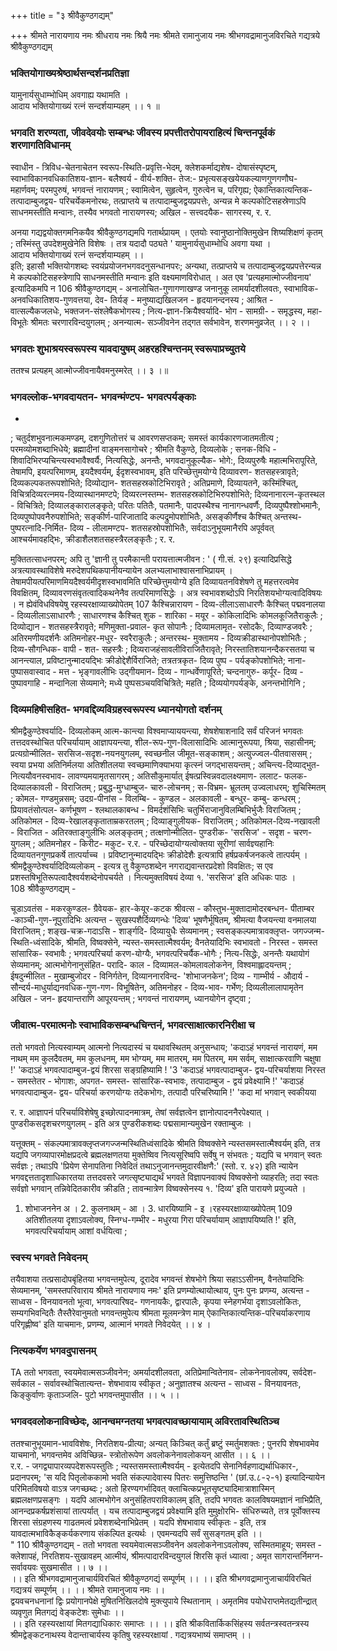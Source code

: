 +++
title = "३ श्रीवैकुण्ठगद्यम्"

+++
श्रीमते नारायणाय नमः 
श्रीधराय नमः श्रियै नमः 
श्रीमते रामानुजाय नमः श्रीभगवद्रामानुजविरचिते गद्यत्रये 
श्रीवैकुण्ठगद्यम् 
### भक्तियोगाख्यश्रेष्ठार्थसन्दर्शनप्रतिज्ञा 
यामुनार्यसुधाम्भोधिम् अवगाह्य यथामति ।  
आदाय भक्तियोगाख्यं रत्नं सन्दर्शयाम्यहम् ।। १ ॥ 
### भगवति शरण्यता, जीवदेवयोः सम्बन्धः जीवस्य प्रपत्तीतरोपायराहित्यं चिन्तनपूर्वकं शरणागतिविधानम् 
स्वाधीन - त्रिविध-चेतनाचेतन स्वरूप-स्थिति-प्रवृत्ति-भेदम्, क्लेशकर्माद्यशेष- दोषासंस्पृष्टम्, स्वाभाविकानवधिकातिशय-ज्ञान- बलैश्वर्य - वीर्य-शक्ति- तेज:- प्रभृत्यसङ्खयेयकल्याणगुणगणौघ- महार्णवम्; परमपुरुषं, भगवन्तं नारायणम् ; स्वामित्वेन, सुहृत्वेन, गुरुत्वेन च, परिगृह्य; ऐकान्तिकात्यन्तिक- तत्पादाम्बुजद्वय- परिचर्येकमनोरथः, तत्प्राप्तये च तत्पादाम्बुजद्वयप्रपत्तेः, अन्यन्न मे कल्पकोटिसहस्रेणाऽपि साधनमस्तीति मन्वानः, तस्यैव भगवतो नारायणस्य; अखिल - सत्त्वदयैक- सागरस्य, 
र. र. 

अनया गद्यद्वयोक्तगमनिकयैव श्रीवैकुण्ठगद्यमपि गतार्थप्रायम् । एतयोः स्वानुष्ठानोक्तिमुखेन शिष्यशिक्षणं कृतम् ; तस्मिंस्तु उपदेशमुखेनेति विशेषः । तत्र यदादौ पठ्यते 
' यामुनार्यसुधाम्भोधि अवगा यथा ।  
आदाय भक्तियोगाख्यं रत्नं सन्दर्शयाम्यहम् ।।  
इति; इहासौ भक्तियोगशब्दः स्वयंप्रयोजनभगवदनुसन्धानपरः; अन्यथा, तत्प्राप्तये च तत्पादाम्बुजद्वयप्रपत्तेरन्यन्न मे कल्पकोटिसहस्त्रेणापि साधनमस्तीति मन्वानः इति वक्ष्यमाणविरोधात् । अत एव 'प्रत्यहमात्मोज्जीवनाय' इत्यादिकमपि न 
106 
श्रीवैकुण्ठगद्यम् - 
अनालोचित-गुणागणाखण्ड जनानुकू लामर्यादशीलवतः, स्वाभाविक- अनवधिकातिशय-गुणवत्तया, देव- तिर्यङ् - मनुष्याद्यखिलजन - हृदयानन्दनस्य ; आश्रित - वात्सल्यैकजलधेः, भक्तजन-संश्लेषैकभोगस्य ; नित्य-ज्ञान-क्रियैश्वर्यादि- भोग - सामग्री- - समृद्धस्य, महा-विभूतेः श्रीमतः चरणारविन्दयुगलम् ; अनन्यात्म- सञ्जीवनेन तद्गत सर्वभावेन, शरणमनुव्रजेत् ।। २ ।।  
### भगवतः शुभाश्रयस्वरूपस्य यावदायुषम् अहरहश्चिन्तनम् स्वरूपाप्रच्युतये
ततश्च प्रत्यहम् आत्मोज्जीवनायैवमनुस्मरेत् ।। ३ ।॥ 
### भगवल्लोक-भगवदायतन- भगवन्मंण्टप- भगवत्पर्यङ्काः 
* 
; 
चतुर्दशभुवनात्मकमण्डम्, दशगुणितोत्तरं च आवरणसप्तकम्; समस्तं कार्यकारणजातमतीत्य ; परमव्योमशब्दाभिधेये; ब्रह्मादीनां वाङ्मनसागोचरे ; श्रीमति वैकुण्ठे, दिव्यलोके ; सनक-विधि - शिवादिभिरप्यचिन्त्यस्वभावैश्वर्यैः, नित्यसिद्धेः, अनन्तैः, भगवदानुकूल्यैक- भोगे:, दिव्यपुरुषैः महात्मभिरापूरिते, तेषामपि, इयत्परिमाणम्, इयदैश्वर्यम्, ईदृशस्वभावम्, इति परिच्छेत्तुमयोग्ये दिव्यावरण- शतसहस्त्रावृते; दिव्यकल्पकतरूपशोभिते; दिव्योद्यान- शतसहस्रकोटिभिरावृते ; अतिप्रमाणे, दिव्यायतने, कस्मिंश्चित्, विचित्रदिव्यरत्नमय-दिव्यास्थानमण्टपे; दिव्यरत्नस्तम्भ- शतसहस्रकोटिभिरुपशोभिते; दिव्यनानारत्न-कृतस्थल - विचित्रिते; दिव्यालङ्कारालङ्कृते; परितः पतितैः, पतमानैः, पादपस्थैश्च नानागन्धवर्णैः, दिव्यपुष्पैश्शोभमानैः, दिव्यपुष्पोपवनैरुपशोभिते; सङ्कीर्ण-पारिजातादि कल्पद्रुमोपशोभितैः, असङ्कीर्णैश्च कैश्चित् अन्तस्थ- पुष्परत्नादि-निर्मित- दिव्य - लीलामण्टप- शतसहस्रोपशोभितैः, सर्वदाऽनुभूयमानैरपि अपूर्ववत् आश्चर्यमावहद्भिः, क्रीडाशैलशतसहस्त्रैरलङ्कृतैः ; 
र. र. 


मुक्तितत्साधनपरम्; अपि तु 'ज्ञानी तु परमैकान्ती परायत्तात्मजीवन : ' ( गी.सं. २९) इत्यादिप्रसिद्धे अत्रत्यावस्थाविशेषे मरुदेशपथिकपानीयन्यायेन अलभ्यलाभाश्वासनाभिप्रायम् ।  
तेषामपीयत्परिमाणमियदैश्वर्यमीदृशस्वभावमिति परिच्छेत्तुमयोग्ये इति दिव्यायतनविशेषणे तु महत्तरत्वमेव विवक्षितम्, दिव्यावरणसंवृतत्वादिकथनेनैव तत्परिमाणसिद्धेः । अत्र स्वभावशब्दोऽपि निरतिशयभोग्यत्वादिविषयः । न ह्येवंविधविषयेषु 
रहस्यरक्षाव्याख्योपेतम् 
107 
कैश्चिन्नारायण - दिव्य-लीलाऽसाधारणैः कैश्चित् पद्मवनालया - दिव्यलीलाऽसाधारणैः ; साधारणश्च कैश्चित् शुक - शारिका - मयूर - कोकिलादिभिः कोमलकूजितैराकुलैः ; दिव्योद्यान - शतसहस्त्रैरावृते; मणिमुक्ता-प्रवाल- कृत सोपानैः ; दिव्यामलामृत- रसोदकैः, दिव्याण्डजवरैः ; अतिरमणीयदर्शनैः अतिमनोहर-मधुर- स्वरैराकुलैः ; अन्तरस्थ- मुक्तामय - दिव्यक्रीडास्थानोपशोभितैः ; दिव्य-सौगन्धिक- वापी - शत- सहस्त्रैः ; दिव्यराजहंसावलीविराजितैरावृते; निरस्तातिशयानन्दैकरसतया च आनन्त्याल, प्रविष्टानुन्मादयद्भिः क्रीडोद्देशैर्विराजिते; तत्रतत्रकृत- दिव्य पुष्प - पर्यङ्कोपशोभिते; नाना-पुष्पासवास्वाद - मत्त - भृङ्गावलीभिः उद्गीयमान- दिव्य - गान्धर्वेणापूरिते; चन्दनागुरु- कर्पूर- दिव्य - पुष्पावगाहि - मन्दानिला सेव्यमाने; मध्ये पुष्पसञ्चयविचित्रिते; महति ; दिव्ययोगपर्यङ्के, अनन्तभोगिनि ; 
### दिव्यमहिषीसहित- भगवद्दिव्यविग्रहस्वरूपस्य ध्यानयोगतो दर्शनम् 
श्रीमद्वैकुण्ठेश्वर्यादि- दिव्यलोकम् आत्म-कान्त्या विश्वमाप्याययन्त्या, शेषशेषाशनादि सर्वं परिजनं भगवतः तत्तदवस्थोचित परिचर्यायाम् आज्ञापयन्त्या, शील-रूप-गुण-विलासादिभिः आत्मानुरूपया, श्रिया, सहासीनम्; प्रत्यग्रोन्मीलित- सरसिज-सदृश-नयनयुगलम्, स्वच्छनील जीमूत-सङ्काशम् ; अत्युज्ज्वल-पीतवाससम् ; स्वया प्रभया अतिनिर्मलया अतिशीतलया स्वच्छमाणिक्याभया कृत्स्नं जगद्भासयन्तम् ; अचिन्त्य-दिव्याद्भुत-नित्ययौवनस्वभाव- लावण्यमयामृतसागरम् ; अतिसौकुमार्यात् ईषत्प्रस्विन्नवदालक्ष्यमाण- ललाट- फलक-दिव्यालकावली - विराजितम् ; प्रबुद्ध-मुग्धाम्बुज- चारु-लोचनम् ; स-विभ्रम- भ्रूलतम् उज्वलाधरम्; शुचिस्मितम् ; कोमल- गण्डमुन्नसम्; उदग्र-पीनांस - विलम्बि- - कुण्डल - अलकावली - बन्धुर- कम्बु- कन्धरम् ; प्रियावतंसोत्पल- कर्णभूषण - श्लथालकाबन्ध - विमर्दशंसिभिः चतुर्भिराजानुविलम्बिभिर्भुजैः विराजितम् ; अतिकोमल - दिव्य-रेखालङ्कृताताम्रकरतलम् ; दिव्याङ्गुलीयक- विराजितम् ; अतिकोमल-दिव्य-नखावली - विराजित - अतिरक्ताङ्गुलीभिः अलङ्कृतम् ; तत्क्षणोन्मीलित- पुण्डरीक- 'सरसिज' - सदृश - चरण-युगलम् ; अतिमनोहर - किरीट- मकुट- 
र.र. - परिच्छेदायोग्यत्वोक्तया सूरीणां सार्वज्ञ्यहानिः दिव्यायतनगुणप्रकर्षे तात्पर्याच्च । प्रविष्टानुन्मादयद्भिः क्रीडोदेशैः इत्यत्रापि हर्षप्रकर्षजनकत्वे तात्पर्यम् ।  
श्रीमद्वैकुण्ठेश्वर्यादिदिव्यलोकम् - इत्यत्र तु वैकुण्ठशब्देन नगराद्यवान्तरप्रदेशो विवक्षितः; स एव प्रशस्तषिभूतिरूपत्वादैश्वर्यशब्देनोपचर्यते । नित्यमुक्तविषयं देव्या 
१. 'सरसिज' इति अधिकः पाठः ।  
108 
श्रीवैकुण्ठगद्यम् - 

चूडाऽवतंस - मकरकुण्डल- ग्रैवेयक- हार-केयूर-कटक श्रीवत्स - कौस्तुभ-मुक्तादामोदरबन्धन- पीताम्बर -काञ्ची-गुण-नूपुरादिभिः अत्यन्त - सुखस्पशैर्दिव्यगन्धेः 'दिव्य' भूषणैर्भूषितम्, श्रीमत्या वैजयन्त्या वनमालया विराजितम् ; शङ्ख-चक्र-गदाऽसि - शार्ङ्गदि- दिव्यायुधैः सेव्यमानम् ; स्वसङ्कल्पमात्रावक्लृप्त- जगज्जन्म-स्थिति-ध्वंसादिके, श्रीमति, विष्वक्सेने, न्यस्त-समस्तात्मैश्वर्यम्; वैनतेयादिभिः स्वभावतो - निरस्त - समस्त सांसारिक- स्वभावैः ; भगवत्परिचर्या करण-योग्यैः, भगवत्परिचर्यैक-भोगैः ; नित्य-सिद्धेः, अनन्तैः यथायोगं सेव्यमानम्; आत्मभोगेनानुसंहित- परादि- काल - दिव्यामल-कोमलावलोकनेन, विश्वमाह्लादयन्तम् ; ईषदुन्मीलित - मुखाम्बुजोदर - विनिर्गतेन, दिव्याननारविन्द- 'शोभाजनकेन'; दिव्य - गाम्भीर्य - औदार्य - सौन्दर्य-माधुर्याद्यनवधिक-गुण-गण- विभूषितेन, अतिमनोहर - दिव्य-भाव- गर्भेण; दिव्यलीलालापामृतेन अखिल - जन- हृदयान्तराणि आपूरयन्तम् ; भगवन्तं नारायणम्, ध्यानयोगेन दृष्ट्वा ; 
### जीवात्म-परमात्मनोः स्वाभाविकसम्बन्धचिन्तनं, भगवत्साक्षात्कारनिरीक्षा च
ततो भगवतो नित्यस्वाम्यम् आत्मनो नित्यदास्यं च यथावस्थितम् अनुसन्धाय; 'कदाऽहं भगवन्तं नारायणं, मम नाथम् मम कुलदैवतम्, मम कुलधनम्, मम भोग्यम्, मम मातरम्, मम पितरम्, मम सर्वम्, साक्षात्करवाणि चक्षुषा !' 'कदाऽहं भगवत्पादाम्बुज-द्वयं शिरसा सङ्ग्रहिष्यामि ! '3 'कदाऽहं भगवत्पादाम्बुज- द्वय-परिचर्याशया निरस्त - समस्तेतर - भोगाशः, अपगत- समस्त- सांसारिक-स्वभावः, तत्पादाम्बुज - द्वयं प्रवेक्ष्यामि !' 'कदाऽहं भगवत्पादाम्बुज- द्वय- परिचर्या करणयोग्यः तदेकभोगः, तत्पादौ परिचरिष्यामि !' 'कदा मां भगवान् स्वकीयया 

र. र. आज्ञापनं परिचर्याविशेषेषु इच्छोत्पादनमात्रम्, तेषां सर्वज्ञत्वेन ज्ञानोत्पादननैरपेक्ष्यात् । पुण्डरीकसदृशचरणयुगलम् - इति अत्र पुण्डरीकशब्दः पद्मसामान्यमुखेन रक्ताम्बुजः ।  

यत्तूक्तम् - संकल्पमात्रावक्लृप्तजगज्जन्मस्थितिध्वंसादिके श्रीमति विष्वक्सेने न्यस्तसमस्तात्मैश्वर्यम् इति, तत्र यद्यपि जगव्यापारमोक्षप्रदत्वे ब्रह्मलक्षणतया मुक्तेष्विव नित्यसूरिष्वपि सर्वेषु न संभवतः ; यद्यपि च भगवान् स्वतः सर्वज्ञः ; तथाऽपि 'प्रियेण सेनापतिना निवेदितं तथाऽनुजानन्तमुदारवीक्षणै:' (स्तो. र. ४२) इति न्यायेन भगवद्दत्ततादृशाधिकारतया तत्तदवसरे जगत्सृष्ट्याद्यर्थं भगवते विज्ञापनवाक्यं विष्वक्सेनो व्याहरति; तदा स्वतः सर्वज्ञो भगवान् तन्निवेदितकारीव क्रीडति ; तावन्मात्रेण विष्वक्सेनस्य 
१. 'दिव्य' इति पारायणे प्रयुज्यते ।  
1. शोभाजननेन अ । 2. कुलनाथम् - आ । 3. धारयिष्यामि - इ ।रहस्यरक्षाव्याख्योपेतम् 
109 
अतिशीतलया दृशाऽवलोक्य, स्निग्ध-गम्भीर - मधुरया गिरा परिचर्यायाम् आज्ञापयिष्यति !' इति, भगवत्परिचर्यायाम् आशां वर्धयित्वा ; 
### स्वस्य भगवते निवेदनम् 
तयैवाशया तत्प्रसादोपबृंहितया भगवन्तमुपेत्य, दूरादेव भगवन्तं शेषभोगे श्रिया सहाऽऽसीनम्, वैनतेयादिभिः सेव्यमानम्, 'समस्तपरिवाराय श्रीमते नारायणाय नमः' इति प्रणम्योत्थायोत्थाय, पुनः पुनः प्रणम्य, अत्यन्त - साध्वस - विनयावनतो भूत्वा, भगवत्पारिषद- गणनायकैः, द्वारपालैः, कृपया स्नेहगर्भया दृशाऽवलोकितः, सम्यगभिवन्दितैः तैस्तैरेवानुमतो भगवन्तमुपेत्य श्रीमता मूलमन्त्रेण माम् ऐकान्तिकात्यन्तिक-परिचर्याकरणाय परिगृह्णीष्व' इति याचमानः, प्रणम्य, आत्मानं भगवते निवेदयेत् ।। ४ ।  
### नित्यकर्येण भगवदुपासनम् 
TA 
ततो भगवता, स्वयमेवात्मसञ्जीवनेन; अमर्यादशीलवता, अतिप्रेमान्वितेनाव- लोकनेनावलोक्य, सर्वदेश- सर्वकाल - सर्वावस्थोचितात्यन्त- शेषभावाय स्वीकृत ; अनुज्ञातश्च अत्यन्त - साध्वस - विनयावनतः, किङ्कुर्वाणः कृताञ्जलि- पुटो भगवन्तमुपासीत ।। ५ ।।  
### भगवदवलोकनाविच्छेदः, आनन्वमग्नतया भगवत्पावच्छायायाम् अविरतावस्थितिञ्च
ततश्चानुभूयमान-भावविशेषः, निरतिशय-प्रीत्या; अन्यत् किञ्चित् कर्तुं ब्रष्टुं स्मर्तुमशक्तः ; पुनरपि शेषभावमेव याचमानो, भगवन्तमेव अविच्छिन्न- स्त्रोतोरूपेण अवलोकनेनावलोकयन् आसीत ।। ६ ।।  
र.र. - जगद्व्यापारव्यपदेशरूपस्तुतिः ; न्यस्तसमस्तात्मैश्वर्यम् - इत्येतदपि सेनानिर्वहणाद्यर्थाधिकार-, प्रदानपरम्; 'स यदि पितृलोककामो भवति संकल्पादेवास्य पितरः समुत्तिष्ठन्ति ' (छां.उ.८-२-१) इत्यादिन्यायेन परिमितविषयो वाऽत्र जगच्छब्दः ; अतो हिरण्यगर्भादिवत् क्लाचित्कप्रभूतसृष्ट्यादिमात्राशास्मिन् ब्रह्मलक्षणप्रसङ्गः । यदपि आत्मभोगेन अनुसंहितपराविकालम् इति, तदपि भगवतः कालविषयमज्ञानं नाभिप्रैति, आनन्दप्रकर्षप्रशंसायां तात्पर्यात् । यच तत्पादाम्बुजद्वयं प्रवेक्ष्यामि इति मुमुक्षोरभि- संधिरुच्यते, तत्र पूर्वोक्तस्य शिरसा संग्रहणस्य गाढतमत्वं प्रवेशशब्देनाभिप्रेतम् । यदपि शेषभावाय स्वीकृतः - इति, तत्र यावदात्मभाविकैङ्कर्यकरणाय संकल्पित इत्यर्थः । एवमन्यदपि सर्वं सुसङ्गतम् इति ।।  
" 
110 
श्रीवैकुण्ठगद्यम् - 
ततो भगवता स्वयमेवात्मसञ्जीवनेन अवलोकनेनाऽवलोक्य, सस्मितमाहूय; समस्त - क्लेशापहं, निरतिशय-सुखावहम् आत्मीयं, श्रीमत्पादारविन्दयुगलं शिरसि कृतं ध्यात्वा ; अमृत सागरान्तर्निमग्न- सर्वावयवः सुखमासीत ।। ७ ।।  
।। इति श्रीभगवद्रामानुजाचार्यविरचितं श्रीवैकुण्ठगद्यं सम्पूर्णम् ।। ।। इति श्रीभगवद्रामानुजाचार्यविरचितं गद्यत्रयं सम्पूर्णम् ।। ।। श्रीमते रामानुजाय नमः ।।  
द्वयवचनधनानां द्विः प्रयोगानपेक्षे 
मुषितनिखिलदोषे मुक्त्युपाये स्थितानाम् । अमृतमिव पयोधेराप्तमेतद्यतीन्द्रात् 
व्यवृणुत मितगद्यं वेङ्कटेशः सुमेधाः ।।  
।। इति रहस्यरक्षायां मितगद्याधिकारः समाप्तः ।। ।। इति श्रीकवितार्किकसिंहस्य सर्वतन्त्रस्वतन्त्रस्य श्रीमद्वेङ्कटनाथस्य 
वेदान्ताचार्यस्य कृतिषु रहस्यरक्षायां . 
गद्यत्रयभाष्यं समाप्तम् ।।  